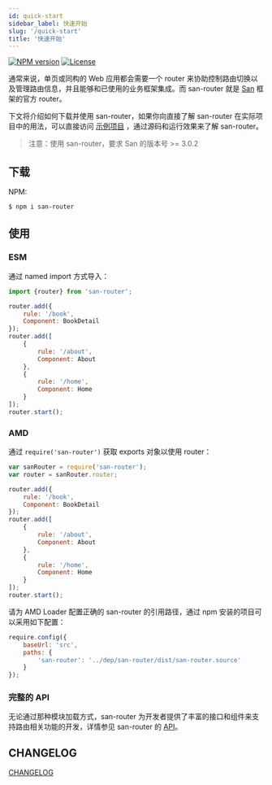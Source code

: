 ```yaml
---
id: quick-start
sidebar_label: 快速开始
slug: '/quick-start'
title: '快速开始'
---
```


[![NPM version](http://img.shields.io/npm/v/san-router.svg?style=flat-square)](https://npmjs.org/package/san-router)
[![License](https://img.shields.io/github/license/baidu/san-router.svg?style=flat-square)](https://npmjs.org/package/san-router)

通常来说，单页或同构的 Web 应用都会需要一个 router 来协助控制路由切换以及管理路由信息，并且能够和已使用的业务框架集成。而 san-router 就是 [San](https://baidu.github.io/san/) 框架的官方 router。

下文将介绍如何下载并使用 san-router，如果你向直接了解 san-router 在实际项目中的用法，可以直接访问 [示例项目](https://github.com/baidu/san/tree/master/example/todos-esnext) ，通过源码和运行效果来了解 san-router。

> 注意：使用 san-router，要求 San 的版本号 >= 3.0.2

## 下载

NPM:

```
$ npm i san-router
```

## 使用

### ESM

通过 named import 方式导入：

```javascript
import {router} from 'san-router';

router.add({
    rule: '/book',
    Component: BookDetail
});
router.add([
    {
        rule: '/about',
        Component: About
    },
    {
        rule: '/home',
        Component: Home
    }
]);
router.start();
```

### AMD

通过 `require('san-router')` 获取 exports 对象以使用 router：

```javascript
var sanRouter = require('san-router');
var router = sanRouter.router;

router.add({
    rule: '/book',
    Component: BookDetail
});
router.add([
    {
        rule: '/about',
        Component: About
    },
    {
        rule: '/home',
        Component: Home
    }
]);
router.start();
```

请为 AMD Loader 配置正确的 san-router 的引用路径，通过 npm 安装的项目可以采用如下配置：

```javascript
require.config({
    baseUrl: 'src',
    paths: {
        'san-router': '../dep/san-router/dist/san-router.source'
    }
});
```

### 完整的 API

无论通过那种模块加载方式，san-router 为开发者提供了丰富的接口和组件来支持路由相关功能的开发，详情参见 san-router 的 [API](/san-router/docs/api)。

## CHANGELOG

[CHANGELOG](https://github.com/BUPTlhuanyu/san-router/blob/master/CHANGELOG.md)
